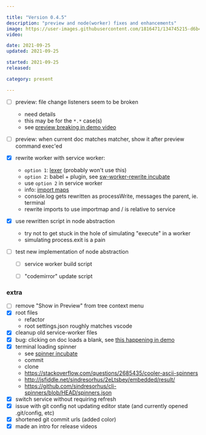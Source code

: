 ```yaml
---

title: "Version 0.4.5"
description: "preview and node(worker) fixes and enhancements"
image: https://user-images.githubusercontent.com/1816471/134745215-d6b41040-1762-4a1d-a632-ab90eaed996e.png
video:

date: 2021-09-25
updated: 2021-09-25

started: 2021-09-25
released:

category: present

---
```


- [ ] preview: file change listeners seem to be broken
	- need details
	- this may be for the `*.*` case(s)
	- see [preview breaking in demo video](https://youtu.be/7T-L-MBFoE4?t=512)
- [ ] preview: when current doc matches matcher, show it after preview command exec'ed

- [X] rewrite worker with service worker:
	- `option 1`: [lexer](https://github.com/guybedford/es-module-lexer) (probably won't use this)
	- `option 2`: babel + plugin, see [sw-worker-rewrite incubate](https://github.com/crosshj/fiug-incubator/tree/main/1ncubate/sw-worker-rewrite)
	- use `option 2` in service worker
	- info: [import maps](https://github.com/WICG/import-maps)
	- console.log gets rewritten as processWrite, messages the parent, ie. terminal
	- rewrite imports to use importmap and / is relative to service
- [X] use rewritten script in node abstraction
	- try not to get stuck in the hole of simulating "execute" in a worker
	- simulating process.exit is a pain
- [ ] test new implementation of node abstraction
	- [ ] service worker build script
 	- [ ] "codemirror" update script	 	


### extra
- [ ] remove "Show in Preview" from tree context menu
- [X] root files
	- refactor
	- root settings.json roughly matches vscode
- [X] cleanup old service-worker files
- [X] bug: clicking on doc loads a blank, see [this happening in demo](https://youtu.be/jPt3nVPCiZ4?t=384)
- [X] terminal loading spinner
	- see [spinner incubate](https://github.com/crosshj/fiug-incubator/tree/main/1ncubate/terminal-spinner)
	- commit
	- clone
	- https://stackoverflow.com/questions/2685435/cooler-ascii-spinners
	- http://jsfiddle.net/sindresorhus/2eLtsbey/embedded/result/
	- https://github.com/sindresorhus/cli-spinners/blob/HEAD/spinners.json
- [X] switch service without requiring refresh
- [X] issue with git config not updating editor state (and currently opened .git/config, etc)
- [X] shortened git commit urls (added color)
- [X] made an intro for release videos
